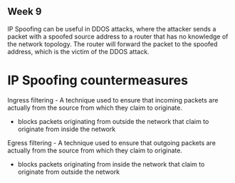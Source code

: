 ## Week 9 

IP Spoofing can be useful in DDOS attacks, where the attacker sends a packet with a spoofed source address to a router that has no knowledge of the network topology. The router will forward the packet to the spoofed address, which is the victim of the DDOS attack.

# IP Spoofing countermeasures

Ingress filtering - A technique used to ensure that incoming packets are actually from the source from which they claim to originate.
- blocks packets originating from outside the network that claim to originate from inside the network

Egress filtering - A technique used to ensure that outgoing packets are actually from the source from which they claim to originate.
- blocks packets originating from inside the network that claim to originate from outside the network